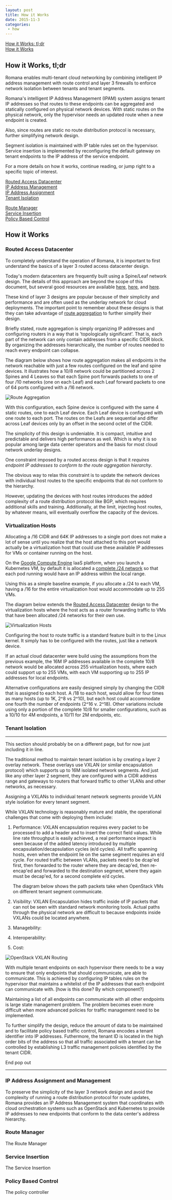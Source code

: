 ```yaml
---
layout: post
title: How it Works
date: 2015-11-3
categories:
 - how
---
```


[How it Works: tl;dr](#tl;dr)  
[How it Works](#howitworks) 

## How it Works, tl;dr

Romana enables multi-tenant cloud networking by combining intelligent IP address management with route control and layer 3 firewalls to enforce network isolation between tenants and tenant segments.

Romana's intelligent IP Address Management (IPAM) system assigns tenant IP addresses so that routes to these endpoints can be aggregated and statically configured on physical network devices. With static routes on the physical network, only the hypervisor needs an updated route when a new endpoint is created. 

Also, since routes are static no route distribution protocol is necessary, further simplifying network design.

Segment isolation is maintained with IP table rules set on the hypervisor. Service insertion is implemented by reconfiguring the default gateway on tenant endpoints to the IP address of the service endpoint.

For a more details on how it works, continue reading, or jump right to a specific topic of interest.

[Routed Access Datacenter](#routed-access-datacenter)   
[IP Address Management](#ip-address-management)  
[IP Address Assignment](#ip-address-assignment)  
[Tenant Isolation](#tenant-isolation)  

[Route Manager](#route-manager)  
[Service Insertion](#service-insertion)  
[Policy Based Control](#policy-based-control)  

## How it Works

### Routed Access Datacenter

To completely understand the operation of Romana, it is important to first understand the basics of a layer 3 routed access datacenter design. 

Today's modern datacenters are frequently built using a Spine/Leaf network design. The details of this approach are beyond the scope of this document, but several good resources are available [here]( http://www.cisco.com/c/en/us/products/collateral/switches/nexus-5000-series-switches/guide_c07-673997.html), [here]( https://www.arista.com/assets/data/pdf/DesignGuides/Arista-Universal-Cloud-Network-Design.pdf), and [here](http://searchdatacenter.techtarget.com/feature/Data-center-network-design-moves-from-tree-to-leaf).

These kind of layer 3 designs are popular because of their simplicity and performance and are often used as the underlay network for cloud deployments. The important point to remember about these designs is that they can take advantage of [route aggregation]( http://www.linktionary.com/r/route_aggregation.html) to further simplify their design.

Briefly stated, route aggregation is simply organizing IP addresses and configuring routers in a way that is 'topologically significant'. That is, each part of the network can only contain addresses from a specific CIDR block. By organizing the addresses hierarchically, the number of routes needed to reach every endpoint can collapse. 

The diagram below shows how route aggregation makes all endpoints in the network reachable with just a few routes configured on the leaf and spine devices. It illustrates how a 10/8 network could be partitioned across 2 Spines and 4 Leaves so that each Spine port forwards packets to one of four /10 networks (one on each Leaf) and each Leaf forward packets to one of 64 ports configured with a /16 network.

![Route Aggregation](/images/Aggregation.png)

With this configuration, each Spine device is configured with the same 4 static routes, one to each Leaf device. Each Leaf device is configured with one route to each port. The routes on the Leafs are sequential and differ across Leaf devices only by an offset in the second octet of the CIDR.

The simplicity of this design is undeniable. It is compact, intuitive and predictable and delivers high performance as well. Which is why it is so popular among large data center operators and the basis for most cloud network underlay designs. 

One constraint imposed by a routed access design is that it *requires endpoint IP addresses to conform to the route aggregation hierarchy*. 

The obvious way to relax this constraint is to update the network devices with individual host routes to the specific endpoints that do not conform to the hierarchy. 

However, updating the devices with host routes introduces the added complexity of a route distribution protocol like BGP, which requires additional skills and training. Additionally, at the limit, injecting host routes, by whatever means, will eventually overflow the capacity of the devices.

### Virtualization Hosts

Allocating a /16 CIDR and 64K IP addresses to a single port does not make a lot of sense until you realize that the host attached to this port would actually be a virtualization host that could use these available IP addresses for VMs or container running on the host.

On the [Google Compute Engine]( https://cloud.google.com/compute/) IaaS platform, when you launch a Kubernetes VM, by default it is allocated a [complete /24 network]( http://kubernetes.io/v1.0/docs/admin/networking.html#how-to-achieve-this ) so that each pod running would have an IP address within the local range. 

Using this as a simple baseline example, if you allocate a /24 to each VM, having a /16 for the entire virtualization host would accommodate up to 255 VMs.

The diagram below extends the [Routed Access Datacenter](#routed-access-datacenter) design to the virtualization hosts where the host acts as a router forwarding traffic to VMs that have been allocated /24 networks for their own use.

![Virtualization Hosts](/images/vHosts.png)

Configuring the host to route traffic is a standard feature built in to the Linux kernel. It simply has to be configured with the routes, just like a network device.

If an actual cloud datacenter were build using the assumptions from the previous example, the 16M IP addresses available in the complete 10/8 network would be allocated across 255 virtualization hosts, where each could support up to 255 VMs, with each VM supporting up to 255 IP addresses for local endpoints.

Alternative configurations are easily designed simply by changing the CIDR that is assigned to each host. A /18 to each host, would allow for four times as many hosts (up to 1K, 2^8 vs 2^10), but each host could accommodate one fourth the number of endpoints (2^16 v. 2^18).  Other variations include using only a portion of the complete 10/8 for smaller configurations, such as a 10/10 for 4M endpoints, a 10/11 for 2M endpoints, etc.

### Tenant Isolation

---
This section should probably be on a different page, but for now just including it in line.

The traditional method to maintain tenant isolation is by creating a layer 2 overlay network. These overlays use VXLAN (or similar encapsulation protocol) which supports up to 16M isolated network segments. And just like any other layer 2 segment, they are configured with a CIDR address range and gateways to routers that forward traffic to other VLANs and other networks, as necessary. 

Assigning a VXLANs to individual tenant network segments provide VLAN style isolation for every tenant segment. 

While VXLAN technology is reasonably mature and stable, the operational challenges that come with deploying them include:

1. Performance: VXLAN encapsulation requires every packet to be processed to add a header and to insert the correct field values. While line rate throughput is easily achieved, a real performance impact is seen because of the added latency introduced by multiple encapsulation/decapsulation cycles (e/d cycles). All traffic spanning hosts, even when the endpoint lie on the same segment requires an e/d cycle. For routed traffic between VLANs, packets need to be dcap'ed first, then forwarded to the router where they are decap'ed, then re-encap'ed and forwarded to the destination segment, where they again must be decap'ed, for a second complete e/d cycles.

	The diagram below shows the path packets take when OpenStack VMs on different tenant segment communicate. 

1. Visibility: VXLAN Encapsulation hides traffic inside of IP packets that can not be seen with standard network monitoring tools. Actual paths through the physical network are difficult to because endpoints inside VXLANs could be located anywhere. 

2. Managebility: 


3. Interoperability: 


4. Cost: 

![OpenStack VXLAN Routing](/images/vxlan.png)

With multiple tenant endpoints on each hypervisor there needs to be a way to ensure that only endpoints that should communicate, are able to communicate. This is achieved by configuring IP tables rules on the hypervisor that maintains a whitelist of the IP addresses that each endpoint can communicate with. [how is this done? By which component?]

Maintaining a list of all endpoints can communicate with all other endpoints is large state management problem. The problem becomes even more difficult when more advanced policies for traffic management need to be implemented.

To further simplify the design, reduce the amount of data to be maintained and to facilitate policy based traffic control, Romana encodes a tenant identifier into IP addresses. Futhermore, the tenant ID is located in the high order bits of the address so that all traffic associated with a tenant can be controlled by establishing L3 traffic management policies identified by the tenant CIDR.

End pop out

---

### IP Address Assignment and Management

To preserve the simplicity of the layer 3 network design and avoid the complexity of running a route distribution protocol for route updates, Romana provides an IP Address Management system that coordinates with cloud orchestration systems such as OpenStack and Kubernetes to provide IP addresses to new endpoints that conform to the data center's address hierarchy. 


### Route Manager

The Route Manager

### Service Insertion

The Service Insertion

### Policy Based Control
The policy controller


